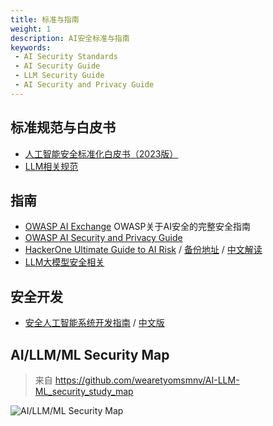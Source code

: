 ```yaml
---
title: 标准与指南
weight: 1
description: AI安全标准与指南
keywords:
 - AI Security Standards
 - AI Security Guide
 - LLM Security Guide
 - AI Security and Privacy Guide
---
```


## 标准规范与白皮书
- [人工智能安全标准化白皮书（2023版）](https://www.tc260.org.cn/upload/2023-05-31/1685501487351066337.pdf)
- [LLM相关规范](/security_research/ai_security/standards_and_guide/)

## 指南
- [OWASP AI Exchange](https://owaspai.org/) OWASP关于AI安全的完整安全指南
- [OWASP AI Security and Privacy Guide](https://owasp.org/www-project-ai-security-and-privacy-guide/)
- [HackerOne Ultimate Guide to AI Risk](https://www.hackerone.com/resources/e-book/the-ultimate-guide-to-managing-ethical-and-security-risks-in-ai)  / [备份地址](https://sec.cafe/handbook/pdf/the-ultimate-guide-to-managing-ethical-and-security-risks-in-ai.pdf)  / [中文解读](https://www.freebuf.com/articles/paper/400036.html)
- [LLM大模型安全相关](/security_research/ai_security/llm_security/)

## 安全开发
- [安全人工智能系统开发指南](https://www.ncsc.gov.uk/collection/guidelines-secure-ai-system-development/guidelines/secure-design) / [中文版](https://github.com/mo-xiaoxi/GPTSecurity/blob/main/docs/.gitbook/assets/%E5%AE%89%E5%85%A8%E4%BA%BA%E5%B7%A5%E6%99%BA%E8%83%BD%E7%B3%BB%E7%BB%9F%E5%BC%80%E5%8F%91%E6%8C%87%E5%8D%97%E8%AF%91%E6%96%87.docx)


## AI/LLM/ML Security Map
> 来自 https://github.com/wearetyomsmnv/AI-LLM-ML_security_study_map

![](/images/AI-LLM-ML_security_study_map.png "AI/LLM/ML Security Map")






